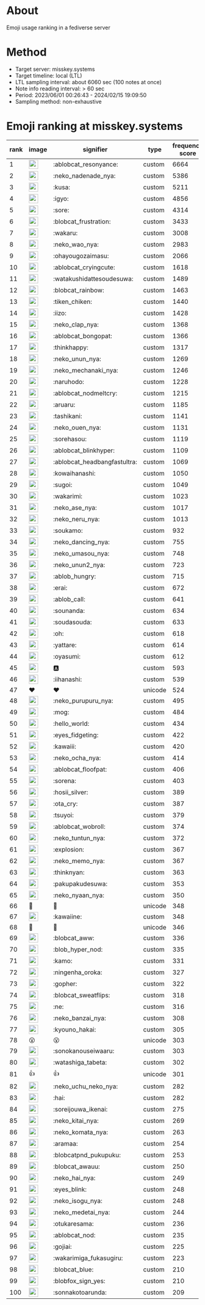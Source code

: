 # About
Emoji usage ranking in a fediverse server

# Method
- Target server: misskey.systems
- Target timeline: local (LTL)
- LTL sampling interval: about 6060 sec (100 notes at once)
- Note info reading interval: > 60 sec
- Period: 2023/06/01 00:26:43 - 2024/02/15 19:09:50 
- Sampling method: non-exhaustive

# Emoji ranking at misskey.systems

|rank|image|signifier|type|frequency score|
|----|----|----|----|----|
|1|<img height="24" src="https://misskey.systems/emoji/ablobcat_resonyance.webp">|:ablobcat_resonyance:|custom|6664|
|2|<img height="24" src="https://misskey.systems/emoji/neko_nadenade_nya.webp">|:neko_nadenade_nya:|custom|5386|
|3|<img height="24" src="https://misskey.systems/emoji/kusa.webp">|:kusa:|custom|5211|
|4|<img height="24" src="https://misskey.systems/emoji/igyo.webp">|:igyo:|custom|4856|
|5|<img height="24" src="https://misskey.systems/emoji/sore.webp">|:sore:|custom|4314|
|6|<img height="24" src="https://misskey.systems/emoji/blobcat_frustration.webp">|:blobcat_frustration:|custom|3433|
|7|<img height="24" src="https://misskey.systems/emoji/wakaru.webp">|:wakaru:|custom|3008|
|8|<img height="24" src="https://misskey.systems/emoji/neko_wao_nya.webp">|:neko_wao_nya:|custom|2983|
|9|<img height="24" src="https://misskey.systems/emoji/ohayougozaimasu.webp">|:ohayougozaimasu:|custom|2066|
|10|<img height="24" src="https://misskey.systems/emoji/ablobcat_cryingcute.webp">|:ablobcat_cryingcute:|custom|1618|
|11|<img height="24" src="https://misskey.systems/emoji/watakushidattesoudesuwa.webp">|:watakushidattesoudesuwa:|custom|1489|
|12|<img height="24" src="https://misskey.systems/emoji/blobcat_rainbow.webp">|:blobcat_rainbow:|custom|1463|
|13|<img height="24" src="https://misskey.systems/emoji/tiken_chiken.webp">|:tiken_chiken:|custom|1440|
|14|<img height="24" src="https://misskey.systems/emoji/iizo.webp">|:iizo:|custom|1428|
|15|<img height="24" src="https://misskey.systems/emoji/neko_clap_nya.webp">|:neko_clap_nya:|custom|1368|
|16|<img height="24" src="https://misskey.systems/emoji/ablobcat_bongopat.webp">|:ablobcat_bongopat:|custom|1366|
|17|<img height="24" src="https://misskey.systems/emoji/thinkhappy.webp">|:thinkhappy:|custom|1317|
|18|<img height="24" src="https://misskey.systems/emoji/neko_unun_nya.webp">|:neko_unun_nya:|custom|1269|
|19|<img height="24" src="https://misskey.systems/emoji/neko_mechanaki_nya.webp">|:neko_mechanaki_nya:|custom|1246|
|20|<img height="24" src="https://misskey.systems/emoji/naruhodo.webp">|:naruhodo:|custom|1228|
|21|<img height="24" src="https://misskey.systems/emoji/ablobcat_nodmeltcry.webp">|:ablobcat_nodmeltcry:|custom|1215|
|22|<img height="24" src="https://misskey.systems/emoji/aruaru.webp">|:aruaru:|custom|1185|
|23|<img height="24" src="https://misskey.systems/emoji/tashikani.webp">|:tashikani:|custom|1141|
|24|<img height="24" src="https://misskey.systems/emoji/neko_ouen_nya.webp">|:neko_ouen_nya:|custom|1131|
|25|<img height="24" src="https://misskey.systems/emoji/sorehasou.webp">|:sorehasou:|custom|1119|
|26|<img height="24" src="https://misskey.systems/emoji/ablobcat_blinkhyper.webp">|:ablobcat_blinkhyper:|custom|1109|
|27|<img height="24" src="https://misskey.systems/emoji/ablobcat_headbangfastultra.webp">|:ablobcat_headbangfastultra:|custom|1069|
|28|<img height="24" src="https://misskey.systems/emoji/kowaihanashi.webp">|:kowaihanashi:|custom|1050|
|29|<img height="24" src="https://misskey.systems/emoji/sugoi.webp">|:sugoi:|custom|1049|
|30|<img height="24" src="https://misskey.systems/emoji/wakarimi.webp">|:wakarimi:|custom|1023|
|31|<img height="24" src="https://misskey.systems/emoji/neko_ase_nya.webp">|:neko_ase_nya:|custom|1017|
|32|<img height="24" src="https://misskey.systems/emoji/neko_neru_nya.webp">|:neko_neru_nya:|custom|1013|
|33|<img height="24" src="https://misskey.systems/emoji/soukamo.webp">|:soukamo:|custom|932|
|34|<img height="24" src="https://misskey.systems/emoji/neko_dancing_nya.webp">|:neko_dancing_nya:|custom|755|
|35|<img height="24" src="https://misskey.systems/emoji/neko_umasou_nya.webp">|:neko_umasou_nya:|custom|748|
|36|<img height="24" src="https://misskey.systems/emoji/neko_unun2_nya.webp">|:neko_unun2_nya:|custom|723|
|37|<img height="24" src="https://misskey.systems/emoji/ablob_hungry.webp">|:ablob_hungry:|custom|715|
|38|<img height="24" src="https://misskey.systems/emoji/erai.webp">|:erai:|custom|672|
|39|<img height="24" src="https://misskey.systems/emoji/ablob_call.webp">|:ablob_call:|custom|641|
|40|<img height="24" src="https://misskey.systems/emoji/sounanda.webp">|:sounanda:|custom|634|
|41|<img height="24" src="https://misskey.systems/emoji/soudasouda.webp">|:soudasouda:|custom|633|
|42|<img height="24" src="https://misskey.systems/emoji/oh.webp">|:oh:|custom|618|
|43|<img height="24" src="https://misskey.systems/emoji/yattare.webp">|:yattare:|custom|614|
|44|<img height="24" src="https://misskey.systems/emoji/oyasumi.webp">|:oyasumi:|custom|612|
|45|<img height="24" src="https://misskey.systems/emoji/a.webp">|:a:|custom|593|
|46|<img height="24" src="https://misskey.systems/emoji/iihanashi.webp">|:iihanashi:|custom|539|
|47|❤|❤|unicode|524|
|48|<img height="24" src="https://misskey.systems/emoji/neko_purupuru_nya.webp">|:neko_purupuru_nya:|custom|495|
|49|<img height="24" src="https://misskey.systems/emoji/mog.webp">|:mog:|custom|484|
|50|<img height="24" src="https://misskey.systems/emoji/hello_world.webp">|:hello_world:|custom|434|
|51|<img height="24" src="https://misskey.systems/emoji/eyes_fidgeting.webp">|:eyes_fidgeting:|custom|422|
|52|<img height="24" src="https://misskey.systems/emoji/kawaiii.webp">|:kawaiii:|custom|420|
|53|<img height="24" src="https://misskey.systems/emoji/neko_ocha_nya.webp">|:neko_ocha_nya:|custom|414|
|54|<img height="24" src="https://misskey.systems/emoji/ablobcat_floofpat.webp">|:ablobcat_floofpat:|custom|406|
|55|<img height="24" src="https://misskey.systems/emoji/sorena.webp">|:sorena:|custom|403|
|56|<img height="24" src="https://misskey.systems/emoji/hosii_silver.webp">|:hosii_silver:|custom|389|
|57|<img height="24" src="https://misskey.systems/emoji/ota_cry.webp">|:ota_cry:|custom|387|
|58|<img height="24" src="https://misskey.systems/emoji/tsuyoi.webp">|:tsuyoi:|custom|379|
|59|<img height="24" src="https://misskey.systems/emoji/ablobcat_wobroll.webp">|:ablobcat_wobroll:|custom|374|
|60|<img height="24" src="https://misskey.systems/emoji/neko_tuntun_nya.webp">|:neko_tuntun_nya:|custom|372|
|61|<img height="24" src="https://misskey.systems/emoji/explosion.webp">|:explosion:|custom|367|
|62|<img height="24" src="https://misskey.systems/emoji/neko_memo_nya.webp">|:neko_memo_nya:|custom|367|
|63|<img height="24" src="https://misskey.systems/emoji/thinknyan.webp">|:thinknyan:|custom|363|
|64|<img height="24" src="https://misskey.systems/emoji/pakupakudesuwa.webp">|:pakupakudesuwa:|custom|353|
|65|<img height="24" src="https://misskey.systems/emoji/neko_nyaan_nya.webp">|:neko_nyaan_nya:|custom|350|
|66|🍗|🍗|unicode|348|
|67|<img height="24" src="https://misskey.systems/emoji/kawaiine.webp">|:kawaiine:|custom|348|
|68|🎉|🎉|unicode|346|
|69|<img height="24" src="https://misskey.systems/emoji/blobcat_aww.webp">|:blobcat_aww:|custom|336|
|70|<img height="24" src="https://misskey.systems/emoji/blob_hyper_nod.webp">|:blob_hyper_nod:|custom|335|
|71|<img height="24" src="https://misskey.systems/emoji/kamo.webp">|:kamo:|custom|331|
|72|<img height="24" src="https://misskey.systems/emoji/ningenha_oroka.webp">|:ningenha_oroka:|custom|327|
|73|<img height="24" src="https://misskey.systems/emoji/gopher.webp">|:gopher:|custom|322|
|74|<img height="24" src="https://misskey.systems/emoji/blobcat_sweatflips.webp">|:blobcat_sweatflips:|custom|318|
|75|<img height="24" src="https://misskey.systems/emoji/ne.webp">|:ne:|custom|316|
|76|<img height="24" src="https://misskey.systems/emoji/neko_banzai_nya.webp">|:neko_banzai_nya:|custom|308|
|77|<img height="24" src="https://misskey.systems/emoji/kyouno_hakai.webp">|:kyouno_hakai:|custom|305|
|78|😮|😮|unicode|303|
|79|<img height="24" src="https://misskey.systems/emoji/sonokanouseiwaaru.webp">|:sonokanouseiwaaru:|custom|303|
|80|<img height="24" src="https://misskey.systems/emoji/watashiga_tabeta.webp">|:watashiga_tabeta:|custom|302|
|81|👍|👍|unicode|301|
|82|<img height="24" src="https://misskey.systems/emoji/neko_uchu_neko_nya.webp">|:neko_uchu_neko_nya:|custom|282|
|83|<img height="24" src="https://misskey.systems/emoji/hai.webp">|:hai:|custom|282|
|84|<img height="24" src="https://misskey.systems/emoji/soreijouwa_ikenai.webp">|:soreijouwa_ikenai:|custom|275|
|85|<img height="24" src="https://misskey.systems/emoji/neko_kitai_nya.webp">|:neko_kitai_nya:|custom|269|
|86|<img height="24" src="https://misskey.systems/emoji/neko_komata_nya.webp">|:neko_komata_nya:|custom|263|
|87|<img height="24" src="https://misskey.systems/emoji/aramaa.webp">|:aramaa:|custom|254|
|88|<img height="24" src="https://misskey.systems/emoji/blobcatpnd_pukupuku.webp">|:blobcatpnd_pukupuku:|custom|253|
|89|<img height="24" src="https://misskey.systems/emoji/blobcat_awauu.webp">|:blobcat_awauu:|custom|250|
|90|<img height="24" src="https://misskey.systems/emoji/neko_hai_nya.webp">|:neko_hai_nya:|custom|249|
|91|<img height="24" src="https://misskey.systems/emoji/eyes_blink.webp">|:eyes_blink:|custom|248|
|92|<img height="24" src="https://misskey.systems/emoji/neko_isogu_nya.webp">|:neko_isogu_nya:|custom|248|
|93|<img height="24" src="https://misskey.systems/emoji/neko_medetai_nya.webp">|:neko_medetai_nya:|custom|244|
|94|<img height="24" src="https://misskey.systems/emoji/otukaresama.webp">|:otukaresama:|custom|236|
|95|<img height="24" src="https://misskey.systems/emoji/ablobcat_nod.webp">|:ablobcat_nod:|custom|235|
|96|<img height="24" src="https://misskey.systems/emoji/gojiai.webp">|:gojiai:|custom|225|
|97|<img height="24" src="https://misskey.systems/emoji/wakarimiga_fukasugiru.webp">|:wakarimiga_fukasugiru:|custom|223|
|98|<img height="24" src="https://misskey.systems/emoji/blobcat_blue.webp">|:blobcat_blue:|custom|210|
|99|<img height="24" src="https://misskey.systems/emoji/blobfox_sign_yes.webp">|:blobfox_sign_yes:|custom|210|
|100|<img height="24" src="https://misskey.systems/emoji/sonnakotoarunda.webp">|:sonnakotoarunda:|custom|209|
